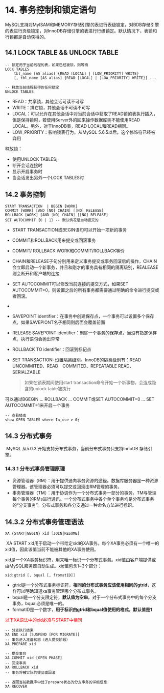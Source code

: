 # 14. 事务控制和锁定语句

MySQL支持对MyISAM和MEMORY存储引擎的表进行表级锁定，对BDB存储引擎的表进行页级锁定，对InnoDB存储引擎的表进行行级锁定。默认情况下，表锁和行锁都是自动获得的。

## 14.1 LOCK TABLE && UNLOCK TABLE

```mysql
-- 锁定用于当前线程的表，如果已经被锁，则等待
LOCK TABLES 
	tbl_name [AS alias] {READ [LOCAL] | [LOW_PRIORITY] WRITE}
	[, tbl_name [AS alias] {READ [LOCAL] | [LOW_PRIORITY] WRITE}] ...

-- 释放当前线程获得的任何锁定
UNLOCK TABLES
```

- READ：共享锁，其他会话可读不可写
- WRITE：排它锁，其他会话不可读不可写
- LOCAL：可以允许在其他会话中对当前会话中获取了READ锁的表执行插入，但是保持锁时，若使用Server外的回来操作数据库则不能使用READ LOCAL。另外，对于InnoDB表，READ LOCAL和READ相同。
- LOW_PRIORITY：影响锁表行为，从MySQL 5.6.5以后，这个修饰符已经被弃用

释放锁：

- 使用UNLOCK TABLES;
- 断开会话连接时
- 显示开启事务时
- 当会话发出另外一个LOCK TABLES时

## 14.2 事务控制

```mysql
START TRANSACTION  | BEGIN [WORK]
COMMIT [WORK] [AND [NO] CHAIN] [[NO] RELEASE]
ROLLBACK [WORK] [AND [NO] CHAIN] [[NO] RELEASE]
SET AUTOCOMMIT {0 | 1} -- 默认情况是自动提交的
```

- START TRANSACTION或BEGIN语句可以开始一项新的事务

- COMMIT和ROLLBACK用来提交或回滚事务

- COMMIT/ ROLLBACK WORK和COMMIT/ROLLBACK等价

- CHAIN和RELEASE子句分别用来定义事务提交或事务回滚后的操作，CHAIN会立即启动一个新事务，并且和刚才的事务具有相同的隔离级别，REALEASE则会断开和客户端的连接

- SET AUTOCOMMIT可以修改当前连接的提交方式，如果SET AUTOCOMMIT=0，则设置之后的所有事务都需要通过明确的命令进行提交或者回滚。

- 

- SAVEPOINT identifier：在事务中创建保存点，一个事务可以设置多个保存点，如果SAVEPIONT名子相同则后面会覆盖前面

- RELEASE SAVEPOINT identifier：删除一个事务的保存点，当没有指定保存点，执行语句会抛出异常

- ROLLBACK TO identifier：回滚到标记点

- SET TRANSACTION: 设置隔离级别。InnoDB的隔离级别有：READ UNCOMMITED、READ　COMMITED、REPEATABLE READ、SERIALZABLE　　　　　　　　　　　　　　　　　　　　　　　　　　　　　　　　　　　　　　　　　　　　　

  > 如果在锁表期间使用start transaction命令开始一个新事物，会造成隐含的unlock table被执行

可以通过BGEGIN ... ROLLBACK ... COMMIT或SET AUTOCOMMIT=0 ... SET AUTOCOMMIT=1来开启一个事务

```mysql
-- 查看锁表
show OPEN TABLES where In_use > 0;
```

## 14.3 分布式事务

​	MySQL 从5.0.3 开始支持分布式事务，当前分布式事务只支持InnoDB 存储引擎。

### 14.3.1 分布式事务管理原理

- 资源管理器（RM）：用于提供通向事务资源的途径。数据库服务器是一种资源管理器。该管理器必须可以提交或回滚由RM管理的事务。
- 事务管理器（TM）：用于协调作为一个分布式事务一部分的事务。TM与管理每个事务的RMs进行通讯。一个分布式事务中各个单个事务均是分布式事务的“分支事务”。分布式事务和各分支通过一种命名方法进行标识。

## 14.3.2 分布式事务管理语法

```mysql
XA {START|GEGIN} xid [JOIN|RESUME]
```

​	XA START xid用于启动一个带给定xid的XA事务。每个XA事务必须有一个唯一的xid值，因此该值当前不能被其他的XA事务使用。

​	xid是一个XA事务标识符，用来唯一标识一个分布式事务。xid值由客户端提供或由MySQL服务器自动生成。xid值包含1~3个部分：

```mysql
xid:gtrid [, bqual [, fromatID]]
```

- gtrid是一个分布式事务标识符，**相同的分布式事务应该使用相同的gtrid**，这样可以明确知道xa事务管理哪个分布式事务。
- bqual是一个分支限定符，**默认值为空串**。对于一个分布式事务中的每个分支事务，bqual必须是唯一的。
- formatID是一个数字，**用于标识由gtrid和bqual值使用的格式，默认值是1**

<font color="red">以下XA语法中的xid必须与START中相同</font>

```mysql
-- 分支执行结束
XA END xid [SUSPEND [FOR MIGRATE]]
-- 事务进入准备状态（进入提交阶段）
XA PREPARE xid

-- 提交事务
XA COMMIT xid [OPEN PHASE]
-- 回滚事务
XA ROLLBACK xid
-- 事务将被实际的提交或回滚

-- 返回当前数据库中处于prepare状态的分支事务的详细信息
XA RECOVER 
```















